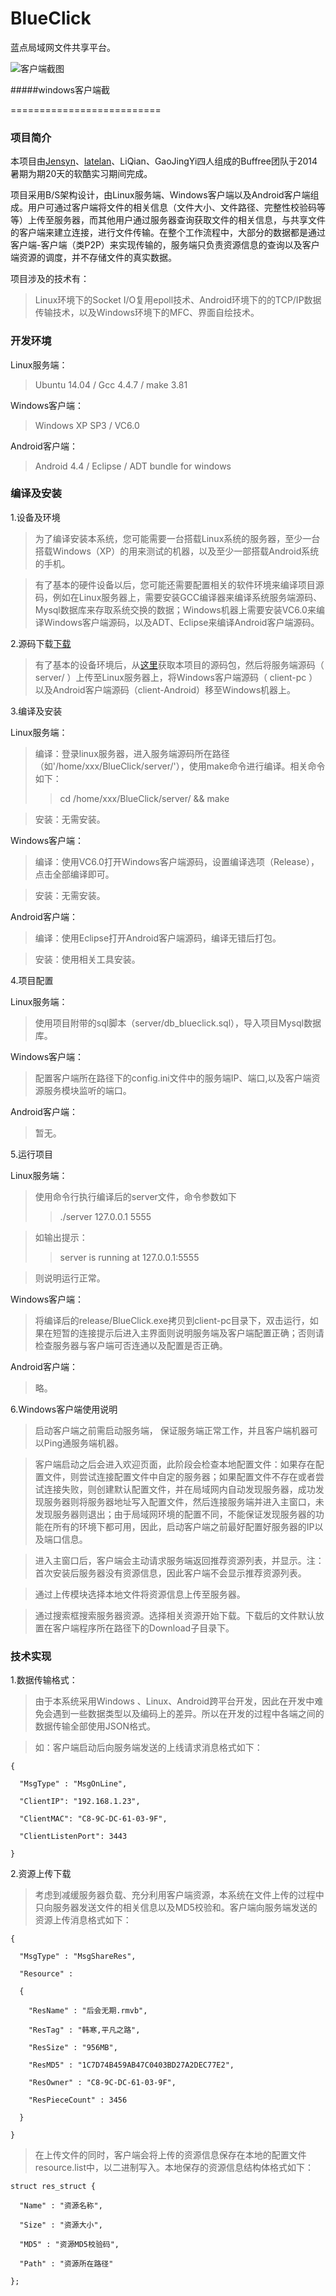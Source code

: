 BlueClick
=========

蓝点局域网文件共享平台。

![客户端截图](http://www.404befound.com/upload/image/8deb15c4c31d8376ad366acf3fa275f2.png)

#####windows客户端截

==========================
### 项目简介

  本项目由[Jensyn](https://github.com/Jensyn)、[latelan](https://github.com/latelan)、LiQian、GaoJingYi四人组成的Buffree团队于2014暑期为期20天的软酷实习期间完成。

  项目采用B/S架构设计，由Linux服务端、Windows客户端以及Android客户端组成。用户可通过客户端将文件的相关信息（文件大小、文件路径、完整性校验码等等）上传至服务器，而其他用户通过服务器查询获取文件的相关信息，与共享文件的客户端来建立连接，进行文件传输。在整个工作流程中，大部分的数据都是通过客户端-客户端（类P2P）来实现传输的，服务端只负责资源信息的查询以及客户端资源的调度，并不存储文件的真实数据。
    
  项目涉及的技术有：
  
  > Linux环境下的Socket I/O复用epoll技术、Android环境下的的TCP/IP数据传输技术，以及Windows环境下的MFC、界面自绘技术。
    
### 开发环境
  
  Linux服务端：
  
  > Ubuntu 14.04 / Gcc 4.4.7  / make 3.81
  
  Windows客户端：
  
  > Windows XP SP3 / VC6.0

  Android客户端：
  
  > Android 4.4 / Eclipse / ADT bundle for windows
  
### 编译及安装

  1.设备及环境
  
  > 为了编译安装本系统，您可能需要一台搭载Linux系统的服务器，至少一台搭载Windows（XP）的用来测试的机器，以及至少一部搭载Android系统的手机。
  
  > 有了基本的硬件设备以后，您可能还需要配置相关的软件环境来编译项目源码，例如在Linux服务器上，需要安装GCC编译器来编译系统服务端源码、Mysql数据库来存取系统交换的数据；Windows机器上需要安装VC6.0来编译Windows客户端源码，以及ADT、Eclipse来编译Android客户端源码。

  2.源码下载[下载](https://github.com/Jensyn/BlueClick/archive/master.zip)
  
  > 有了基本的设备环境后，从[这里](https://github.com/Jensyn/BlueClick/archive/master.zip)获取本项目的源码包，然后将服务端源码（ server/ ）上传至Linux服务器上，将Windows客户端源码（ client-pc ）以及Android客户端源码（client-Android）移至Windows机器上。

  3.编译及安装
  
  Linux服务端：
  
  > 编译：登录linux服务器，进入服务端源码所在路径（如'/home/xxx/BlueClick/server/'），使用make命令进行编译。相关命令如下：
  >> cd /home/xxx/BlueClick/server/ && make

  > 安装：无需安装。

  Windows客户端：
  
  > 编译：使用VC6.0打开Windows客户端源码，设置编译选项（Release），点击全部编译即可。
    
  > 安装：无需安装。
    
  Android客户端：
    
  > 编译：使用Eclipse打开Android客户端源码，编译无错后打包。
    
  > 安装：使用相关工具安装。

  4.项目配置
  
  Linux服务端：
      
  > 使用项目附带的sql脚本（server/db_blueclick.sql），导入项目Mysql数据库。
    
  Windows客户端：
    
  > 配置客户端所在路径下的config.ini文件中的服务端IP、端口,以及客户端资源服务模块监听的端口。
      
  Android客户端：
    
  > 暂无。
      
  5.运行项目
      
  Linux服务端：
    
  > 使用命令行执行编译后的server文件，命令参数如下
  >> ./server 127.0.0.1 5555
    
  > 如输出提示：
  >> server is running at 127.0.0.1:5555
  
  > 则说明运行正常。
    
  Windows客户端：
  
  > 将编译后的release/BlueClick.exe拷贝到client-pc目录下，双击运行，如果在短暂的连接提示后进入主界面则说明服务端及客户端配置正确；否则请检查服务器与客户端可否连通以及配置是否正确。
    
  Android客户端：
  
  > 略。
    
  6.Windows客户端使用说明

  > 启动客户端之前需启动服务端， 保证服务端正常工作，并且客户端机器可以Ping通服务端机器。

  > 客户端启动之后会进入欢迎页面，此阶段会检查本地配置文件：如果存在配置文件，则尝试连接配置文件中自定的服务器；如果配置文件不存在或者尝试连接失败，则创建默认配置文件，并在局域网内自动发现服务器，成功发现服务器则将服务器地址写入配置文件，然后连接服务端并进入主窗口，未发现服务器则退出；由于局域网环境的配置不同，不能保证发现服务器的功能在所有的环境下都可用，因此，启动客户端之前最好配置好服务器的IP以及端口信息。

  > 进入主窗口后，客户端会主动请求服务端返回推荐资源列表，并显示。注：首次安装后服务器没有资源信息，因此客户端不会显示推荐资源列表。
    
  > 通过上传模块选择本地文件将资源信息上传至服务器。
    
  > 通过搜索框搜索服务器资源。选择相关资源开始下载。下载后的文件默认放置在客户端程序所在路径下的Download子目录下。

### 技术实现
  
  1.数据传输格式：
  
  > 由于本系统采用Windows 、Linux、Android跨平台开发，因此在开发中难免会遇到一些数据类型以及编码上的差异。所以在开发的过程中各端之间的数据传输全部使用JSON格式。

  > 如：客户端启动后向服务端发送的上线请求消息格式如下：
  
    {
    
      "MsgType" : "MsgOnLine",
      
  	  "ClientIP": "192.168.1.23",
  	  
  	  "ClientMAC": "C8-9C-DC-61-03-9F",
  	  
  	  "ClientListenPort": 3443
  
    }

  2.资源上传下载
  
  > 考虑到减缓服务器负载、充分利用客户端资源，本系统在文件上传的过程中只向服务器发送文件的相关信息以及MD5校验和。客户端向服务端发送的资源上传消息格式如下：
  
    {
    
  	  "MsgType" : "MsgShareRes",
  	  
  	  "Resource" :
  	  
  	  {
  	  
  	  	"ResName" : "后会无期.rmvb",
  	  	
  	  	"ResTag" : "韩寒,平凡之路",
  	  	
  	  	"ResSize" : "956MB",
  	  	
  	  	"ResMD5" : "1C7D74B459AB47C0403BD27A2DEC77E2",
  	  	
  	  	"ResOwner" : "C8-9C-DC-61-03-9F",
  	  	
  	  	"ResPieceCount" : 3456
  	  	
  	  }	
  	  
    }

  > 在上传文件的同时，客户端会将上传的资源信息保存在本地的配置文件resource.list中，以二进制写入。本地保存的资源信息结构体格式如下：
  
    struct res_struct {
    
      "Name" : "资源名称",
    
      "Size" : "资源大小",
    
      "MD5" : "资源MD5校验码",
    
      "Path" : "资源所在路径"
  
    };
